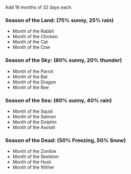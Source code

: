 Add 16 months of 32 days each.

### Season of the Land: (75% sunny, 25% rain)
- Month of the Rabbit
- Month of the Chicken
- Month of the Cat
- Month of the Cow

### Season of the Sky: (80% sunny, 20% thunder)
- Month of the Parrot
- Month of the Bat
- Month of the Dragon
- Month of the Bee

### Season of the Sea: (60% sunny, 40% rain)
- Month of the Squid
- Month of the Salmon
- Month of the Dolphin
- Month of the Axolotl
	
### Season of the Dead: (50% Freezing, 50% Snow)
- Month of the Zombie
- Month of the Skeleton
- Month of the Husk
- Month of the Wither
